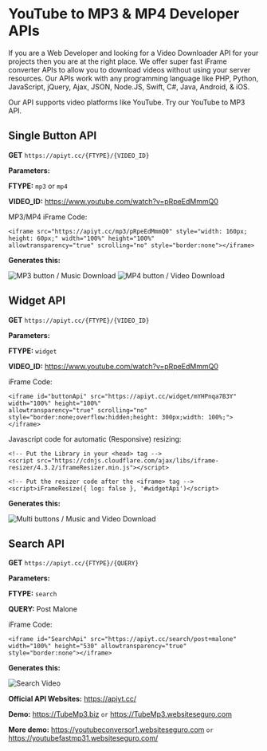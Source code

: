 # YouTube to MP3 & MP4 Developer APIs
If you are a Web Developer and looking for a Video Downloader API for your projects then you are at the right place. We offer super fast iFrame converter APIs to allow you to download videos without using your server resources. Our APIs work with any programming language like PHP, Python, JavaScript, jQuery, Ajax, JSON, Node.JS, Swift, C#, Java, Android, & iOS.

Our API supports video platforms like YouTube. Try our YouTube to MP3 API.

## Single Button API

**GET** `https://apiyt.cc/{FTYPE}/{VIDEO_ID}`

**Parameters:**

**FTYPE:** `mp3` or `mp4`

**VIDEO_ID:** https://www.youtube.com/watch?v=pRpeEdMmmQ0

MP3/MP4 iFrame Code:
```
<iframe src="https://apiyt.cc/mp3/pRpeEdMmmQ0" style="width: 160px; height: 60px;" width="100%" height="100%"
allowtransparency="true" scrolling="no" style="border:none"></iframe>
```
**Generates this:**

![MP3 button / Music Download](https://apiyt.cc/assets/images/mp3.png)
![MP4 button / Video Download](https://apiyt.cc/assets/images/mp4.png)


## Widget API

**GET** `https://apiyt.cc/{FTYPE}/{VIDEO_ID}`

**Parameters:**

**FTYPE:** `widget`

**VIDEO_ID:** https://www.youtube.com/watch?v=pRpeEdMmmQ0

iFrame Code:
```
<iframe id="buttonApi" src="https://apiyt.cc/widget/mYHPnqa7B3Y" width="100%" height="100%"
allowtransparency="true" scrolling="no" style="border:none;overflow:hidden;height: 300px;width: 100%;"></iframe>

```
Javascript code for automatic (Responsive) resizing:
```
<!-- Put the Library in your <head> tag -->
<script src="https://cdnjs.cloudflare.com/ajax/libs/iframe-resizer/4.3.2/iframeResizer.min.js"></script>

<!-- Put the resizer code after the <iframe> tag -->
<script>iFrameResize({ log: false }, '#widgetApi')</script>
```
**Generates this:**

![Multi buttons / Music and Video Download](https://apiyt.cc/assets/images/widgets.png)

## Search API

**GET** `https://apiyt.cc/{FTYPE}/{QUERY}`

**Parameters:**

**FTYPE:** `search`

**QUERY:** Post Malone

iFrame Code:
```
<iframe id="SearchApi" src="https://apiyt.cc/search/post+malone" width="100%" height="530" allowtransparency="true" style="border:none"></iframe>
```
**Generates this:**

![Search Video](https://apiyt.cc/assets/images/search.png)


**Official API Websites:** https://apiyt.cc/

**Demo:** https://TubeMp3.biz `or` https://TubeMp3.websiteseguro.com

**More demo:** https://youtubeconversor1.websiteseguro.com `or` https://youtubefastmp31.websiteseguro.com/
